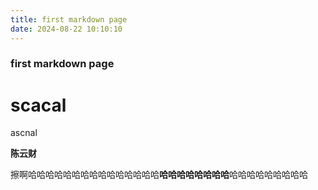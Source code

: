 ```yaml
---
title: first markdown page
date: 2024-08-22 10:10:10
---
```

### first markdown page

# scacal

ascnal

**陈云财**

擦啊哈哈哈哈哈哈哈哈哈哈哈哈哈哈哈**哈哈哈哈哈哈哈哈**哈哈哈哈哈哈哈哈哈
